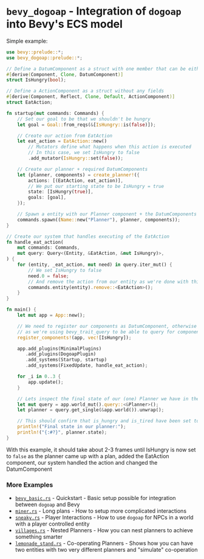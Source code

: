# `bevy_dogoap` - Integration of `dogoap` into Bevy's ECS model

Simple example:

```rust
use bevy::prelude::*;
use bevy_dogoap::prelude::*;

// Define a DatumComponent as a struct with one member that can be either bool, f64 or u64
#[derive(Component, Clone, DatumComponent)]
struct IsHungry(bool);

// Define a ActionComponent as a struct without any fields
#[derive(Component, Reflect, Clone, Default, ActionComponent)]
struct EatAction;

fn startup(mut commands: Commands) {
    // Set our goal to be that we shouldn't be hungry
    let goal = Goal::from_reqs(&[IsHungry::is(false)]);

    // Create our action from EatAction
    let eat_action = EatAction::new()
        // Mutators define what happens when this action is executed
        // In this case, we set IsHungry to false
        .add_mutator(IsHungry::set(false));

    // Create our planner + required DatumComponents
    let (planner, components) = create_planner!({
        actions: [(EatAction, eat_action)],
        // We put our starting state to be IsHungry = true
        state: [IsHungry(true)],
        goals: [goal],
    });

    // Spawn a entity with our Planner component + the DatumComponents
    commands.spawn((Name::new("Planner"), planner, components));
}

// Create our system that handles executing of the EatAction
fn handle_eat_action(
    mut commands: Commands,
    mut query: Query<(Entity, &EatAction, &mut IsHungry)>,
) {
    for (entity, _eat_action, mut need) in query.iter_mut() {
        // We set IsHungry to false
        need.0 = false;
        // And remove the action from our entity as we're done with this action
        commands.entity(entity).remove::<EatAction>();
    }
}

fn main() {
    let mut app = App::new();

    // We need to register our components as DatumComponent, otherwise planner won't be able to find them
    // as we're using bevy_trait_query to be able to query for components implementing a trait
    register_components!(app, vec![IsHungry]);

    app.add_plugins(MinimalPlugins)
       .add_plugins(DogoapPlugin)
       .add_systems(Startup, startup)
       .add_systems(FixedUpdate, handle_eat_action);

    for _i in 0..3 {
        app.update();
    }

    // Lets inspect the final state of our (one) Planner we have in the World
    let mut query = app.world_mut().query::<&Planner>();
    let planner = query.get_single(&app.world()).unwrap();

    // This should confirm that is_hungry and is_tired have been set to `false`
    println!("Final state in our planner:");
    println!("{:#?}", planner.state);
}
```

With this example, it should take about 2-3 frames until IsHungry is now set to `false` as the planner came up with a plan, added the EatAction component, our system handled the action and changed the DatumComponent

### More Examples

- [`bevy_basic.rs`](./examples/bevy_basic.rs) - Quickstart - Basic setup possible for integration between `dogoap` and Bevy
- [`miner.rs`](./examples/miner.rs) - Long plans - How to setup more complicated interactions
- [`sneaky.rs`](./examples/sneaky.rs) - Player Interactions - How to use `dogoap` for NPCs in a world with a player controlled entity
- [`villages.rs`](./examples/villages.rs) - Nested Planners - How you can nest planners to achieve something smarter
- [`lemonade_stand.rs`](./examples/lemonade_stand.rs) - Co-operating Planners - Shows how you can have two entities with two very different planners and "simulate" co-operation